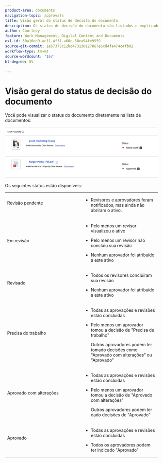 ```yaml
---
product-area: documents
navigation-topic: approvals
title: Visão geral do status de decisão do documento
description: Os status de decisão do documento são listados e explicados
author: Courtney
feature: Work Management, Digital Content and Documents
exl-id: 30a10ed9-ae11-4ff1-a66c-58ea94fe9959
source-git-commit: 1e67375c12bc473130127887e6cd4fa474c4fb02
workflow-type: tm+mt
source-wordcount: '167'
ht-degree: 5%

---
```


# Visão geral do status de decisão do documento

Você pode visualizar o status do documento diretamente na lista de documentos:

![Status na lista de documentos](assets/status-in-doc-list.png)


Os seguintes status estão disponíveis:

<table>
            <col style="width: 50%;" />
            <col style="width: 50%;" />
            <tbody>
                 <tr>
                    <td>
                        Revisão pendente</p>
                    </td>
                    <td>
                        <ul>
                            <li>
                                Revisores e aprovadores foram notificados, mas ainda não abriram o ativo.
                            </li>
                        </ul>
                    </td>
                </tr>
                 <tr>
                    <td>
                        Em revisão</p>
                    </td>
                    <td>
                        <ul>
                            <li>
                                <p>Pelo menos um revisor visualizou o ativo</p>
                            </li>
                            <li>
                                <p>Pelo menos um revisor não concluiu sua revisão</p>
                            </li>
                            <li>
                                <p>Nenhum aprovador foi atribuído a este ativo</p>
                            </li>
                        </ul>
                    </td>
                </tr>
                 <tr>
                    <td>
                        Revisado</p>
                    </td>
                    <td>
                        <ul>
                            <li>
                                <p>Todos os revisores concluíram sua revisão</p>
                            </li>
                            <li>
                                <p>Nenhum aprovador foi atribuído a este ativo</p>
                            </li>
                        </ul>
                    </td>
                </tr>
                 <tr>
                    <td>Precisa do trabalho</p>
                    </td>
                    <td>
                        <ul>
                            <li>
                                <p>Todas as aprovações e revisões estão concluídas</p>
                            </li>
                            <li>
                                <p>Pelo menos um aprovador tomou a decisão de "Precisa de trabalho"</p>
                                <p>Outros aprovadores podem ter tomado decisões como "Aprovado com alterações" ou "Aprovado"
                            </li>
                        </ul>
                    </td>
                </tr>
                  <tr>
                    <td>Aprovado com alterações</p>
                    </td>
                    <td>
                        <ul>
                            <li>
                                <p>Todas as aprovações e revisões estão concluídas</p>
                            </li>
                            <li>
                                <p>Pelo menos um aprovador tomou a decisão de "Aprovado com alterações"</p>
                                <p>Outros aprovadores podem ter dado decisões de "Aprovado"
                            </li>
                        </ul>
                    </td>
                </tr>
                 <tr>
                    <td>Aprovado</p>
                    </td>
                    <td>
                        <ul>
                            <li>
                                <p>Todas as aprovações e revisões estão concluídas</p>
                            </li>
                            <li>
                                <p>Todos os aprovadores podem ter indicado "Aprovado"
                            </li>
                        </ul>
                    </td>
                </tr>
           </tbody>
        </table>



<!--



<table>
            <col style="width: 50%;" />
            <col style="width: 50%;" />
            <tbody>
                 <tr>
                    <td>
                        Pending review</p>
                    </td>
                    <td>
                        <ul>
                            <li>
                                Reviewers and approvers have been notified, but have not yet opened the asset.
                            </li>
                        </ul>
                    </td>
                </tr>
                 <tr>
                    <td>
                        In review</p>
                    </td>
                    <td>
                        <ul>
                            <li>
                                <p>At least one reviewer or approver has viewed the asset</p>
                            </li>
                            <li>
                                <p>At least one reviewer has not completed their review</p><p>Or</p>
                                <p>At least one approver has not made an approval decision</p>
                            </li>
                        </ul>
                    </td>
                </tr>
                 <tr>
                    <td>
                        Reviewed</p>
                    </td>
                    <td>
                        <ul>
                            <li>
                                All reviews are complete
                            </li>
                            <li>
                                There are no approvers
                            </li>
                        </ul>
                    </td>
                </tr>
                 <tr>
                    <td>Needs work</p>
                    </td>
                    <td>
                        <ul>
                            <li>
                                <p>All approvals and reviews are complete</p>
                            </li>
                            <li>
                                <p>At least one approver has made a decision of "Needs work"</p>
                                <p>Other approvers may have given decisions of "Approved with changes" or "Approved"
                            </li>
                        </ul>
                    </td>
                </tr>
                  <tr>
                    <td>Approved with changes</p>
                    </td>
                    <td>
                        <ul>
                            <li>
                                <p>All approvals and reviews are complete</p>
                            </li>
                            <li>
                                <p>At least one approver has made a decision of "Approved with changes"</p>
                                <p>Other approvers may have given decisions of "Approved"
                            </li>
                        </ul>
                    </td>
                </tr>
                 <tr>
                    <td>Approved</p>
                    </td>
                    <td>
                        <ul>
                            <li>
                                <p>All approvals and reviews are complete</p>
                            </li>
                            <li>
                                <p>All approvers may have given decisions of "Approved"
                            </li>
                        </ul>
                    </td>
                </tr>
           </tbody>
        </table>


-->